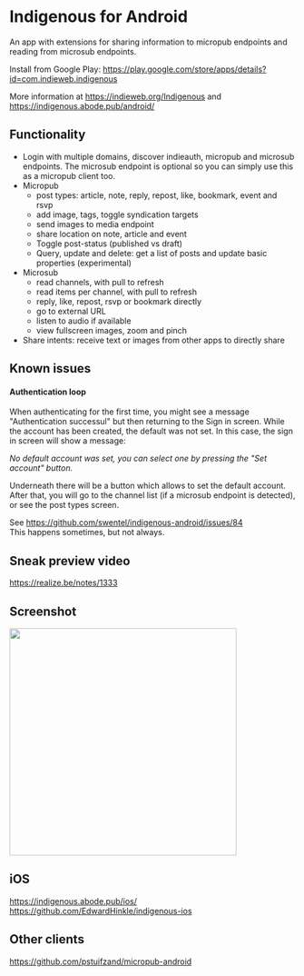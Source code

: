 # Indigenous for Android

An app with extensions for sharing information to micropub endpoints and reading from microsub endpoints.

Install from Google Play: https://play.google.com/store/apps/details?id=com.indieweb.indigenous

More information at https://indieweb.org/Indigenous and https://indigenous.abode.pub/android/

## Functionality

- Login with multiple domains, discover indieauth, micropub and microsub endpoints.
  The microsub endpoint is optional so you can simply use this as a micropub 
  client too.
- Micropub
  - post types: article, note, reply, repost, like, bookmark, event and rsvp
  - add image, tags, toggle syndication targets
  - send images to media endpoint
  - share location on note, article and event
  - Toggle post-status (published vs draft)
  - Query, update and delete: get a list of posts and update basic properties (experimental)
- Microsub
  - read channels, with pull to refresh
  - read items per channel, with pull to refresh
  - reply, like, repost, rsvp or bookmark directly
  - go to external URL
  - listen to audio if available
  - view fullscreen images, zoom and pinch
- Share intents: receive text or images from other apps to directly share

## Known issues

#### Authentication loop

When authenticating for the first time, you might see a message "Authentication successul" but then returning to the Sign in screen. While the account has been created, the default was not set. In this case, the sign in screen will show a message:

*No default account was set, you can select one by pressing the "Set account" button.*

Underneath there will be a button which allows to set the default account. After that, you will go to the channel list (if a microsub endpoint is detected), or see the post types screen.

See https://github.com/swentel/indigenous-android/issues/84  
This happens sometimes, but not always.

## Sneak preview video

https://realize.be/notes/1333

## Screenshot

<img src="https://realize.be/sites/default/files/Screenshot_20180905-153456_Indigenous.jpg" width="400" />

## iOS

https://indigenous.abode.pub/ios/  
https://github.com/EdwardHinkle/indigenous-ios

## Other clients

https://github.com/pstuifzand/micropub-android
